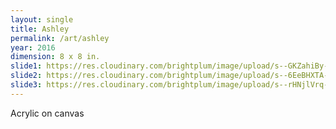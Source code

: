 ```yaml
---
layout: single
title: Ashley
permalink: /art/ashley
year: 2016
dimension: 8 x 8 in.
slide1: https://res.cloudinary.com/brightplum/image/upload/s--GKZahiBy--/v1497221405/ashleyjan/Ashley_.jpg
slide2: https://res.cloudinary.com/brightplum/image/upload/s--6EeBHXTA--/c_crop,g_north,q_jpegmini/v1497221405/ashleyjan/Ashley_.jpg
slide3: https://res.cloudinary.com/brightplum/image/upload/s--rHNjlVrq--/c_crop,g_south,q_jpegmini/v1497221405/ashleyjan/Ashley_.jpg
---
```


Acrylic on canvas

